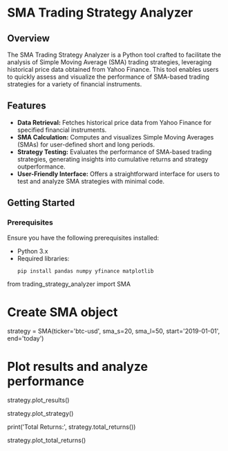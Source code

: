 # SMA Trading Strategy Analyzer

## Overview

The SMA Trading Strategy Analyzer is a Python tool crafted to facilitate the analysis of Simple Moving Average (SMA) trading strategies, leveraging historical price data obtained from Yahoo Finance. This tool enables users to quickly assess and visualize the performance of SMA-based trading strategies for a variety of financial instruments.

## Features

- **Data Retrieval:** Fetches historical price data from Yahoo Finance for specified financial instruments.
- **SMA Calculation:** Computes and visualizes Simple Moving Averages (SMAs) for user-defined short and long periods.
- **Strategy Testing:** Evaluates the performance of SMA-based trading strategies, generating insights into cumulative returns and strategy outperformance.
- **User-Friendly Interface:** Offers a straightforward interface for users to test and analyze SMA strategies with minimal code.

## Getting Started

### Prerequisites

Ensure you have the following prerequisites installed:

- Python 3.x
- Required libraries:
  ```bash
  pip install pandas numpy yfinance matplotlib
from trading_strategy_analyzer import SMA

# Create SMA object
strategy = SMA(ticker='btc-usd', sma_s=20, sma_l=50, start='2019-01-01', end='today')

# Plot results and analyze performance
strategy.plot_results()

strategy.plot_strategy()

print('Total Returns:', strategy.total_returns())

strategy.plot_total_returns()
